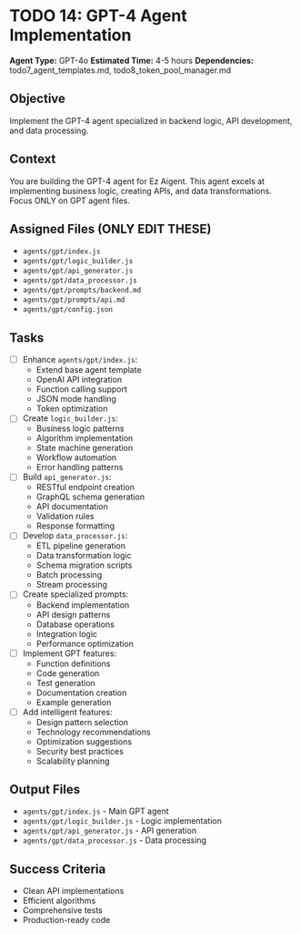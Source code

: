 # TODO 14: GPT-4 Agent Implementation
**Agent Type:** GPT-4o
**Estimated Time:** 4-5 hours
**Dependencies:** todo7_agent_templates.md, todo8_token_pool_manager.md

## Objective
Implement the GPT-4 agent specialized in backend logic, API development, and data processing.

## Context
You are building the GPT-4 agent for Ez Aigent. This agent excels at implementing business logic, creating APIs, and data transformations. Focus ONLY on GPT agent files.

## Assigned Files (ONLY EDIT THESE)
- `agents/gpt/index.js`
- `agents/gpt/logic_builder.js`
- `agents/gpt/api_generator.js`
- `agents/gpt/data_processor.js`
- `agents/gpt/prompts/backend.md`
- `agents/gpt/prompts/api.md`
- `agents/gpt/config.json`

## Tasks
- [ ] Enhance `agents/gpt/index.js`:
  - Extend base agent template
  - OpenAI API integration
  - Function calling support
  - JSON mode handling
  - Token optimization
- [ ] Create `logic_builder.js`:
  - Business logic patterns
  - Algorithm implementation
  - State machine generation
  - Workflow automation
  - Error handling patterns
- [ ] Build `api_generator.js`:
  - RESTful endpoint creation
  - GraphQL schema generation
  - API documentation
  - Validation rules
  - Response formatting
- [ ] Develop `data_processor.js`:
  - ETL pipeline generation
  - Data transformation logic
  - Schema migration scripts
  - Batch processing
  - Stream processing
- [ ] Create specialized prompts:
  - Backend implementation
  - API design patterns
  - Database operations
  - Integration logic
  - Performance optimization
- [ ] Implement GPT features:
  - Function definitions
  - Code generation
  - Test generation
  - Documentation creation
  - Example generation
- [ ] Add intelligent features:
  - Design pattern selection
  - Technology recommendations
  - Optimization suggestions
  - Security best practices
  - Scalability planning

## Output Files
- `agents/gpt/index.js` - Main GPT agent
- `agents/gpt/logic_builder.js` - Logic implementation
- `agents/gpt/api_generator.js` - API generation
- `agents/gpt/data_processor.js` - Data processing

## Success Criteria
- Clean API implementations
- Efficient algorithms
- Comprehensive tests
- Production-ready code